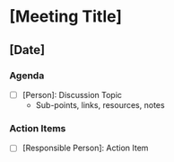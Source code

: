 # [Meeting Title]

## [Date]

### Agenda

<!-- The person for an agenda topic is who would like to speak on this topic -->

-   [ ] [Person]: Discussion Topic
    -   Sub-points, links, resources, notes

### Action Items

<!-- The person for an action item is who is responsible for follow-ups -->

-   [ ] [Responsible Person]: Action Item
